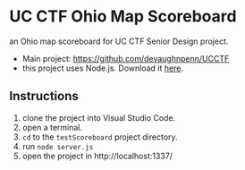 # UC CTF Ohio Map Scoreboard
an Ohio map scoreboard for UC CTF Senior Design project.
* Main project: https://github.com/devaughnpenn/UCCTF
* this project uses Node.js. Download it [here](https://nodejs.org/en/download/).

## Instructions
1. clone the project into Visual Studio Code.
2. open a terminal.
3. `cd` to the `testScoreboard` project directory.
4. run `node server.js`
5. open the project in http://localhost:1337/
